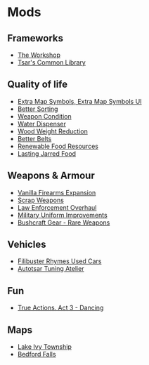 # Mods

## Frameworks

- [The Workshop][1]
- [Tsar's Common Library][2]

[1]:  https://steamcommunity.com/sharedfiles/filedetails/?id=2680473910
[2]:  https://steamcommunity.com/workshop/filedetails/?id=2392709985

## Quality of life

- [Extra Map Symbols, Extra Map Symbols UI][3]
- [Better Sorting][4]
- [Weapon Condition][5]
- [Water Dispenser][6]
- [Wood Weight Reduction][7]
- [Better Belts][8]
- [Renewable Food Resources][9]
- [Lasting Jarred Food][10]

[3]:  https://steamcommunity.com/sharedfiles/filedetails/?id=2701170568
[4]:  https://steamcommunity.com/sharedfiles/filedetails/?id=2313387159
[5]:  https://steamcommunity.com/sharedfiles/filedetails/?id=2619072426
[6]:  https://steamcommunity.com/sharedfiles/filedetails/?id=2687798127
[7]:  https://steamcommunity.com/sharedfiles/filedetails/?id=2377867605
[8]:  https://steamcommunity.com/sharedfiles/filedetails/?id=2127583399
[9]:  https://steamcommunity.com/sharedfiles/filedetails/?id=2688622178
[10]: https://steamcommunity.com/sharedfiles/filedetails/?id=2681257693

## Weapons & Armour

- [Vanilla Firearms Expansion][11]
- [Scrap Weapons][12]
- [Law Enforcement Overhaul][13]
- [Military Uniform Improvements][14]
- [Bushcraft Gear - Rare Weapons][15]

[11]: https://steamcommunity.com/sharedfiles/filedetails/?id=2667899942
[12]: https://steamcommunity.com/sharedfiles/filedetails/?id=2122265954
[13]: https://steamcommunity.com/sharedfiles/filedetails/?id=2616752828
[14]: https://steamcommunity.com/sharedfiles/filedetails/?id=2530389024
[15]: https://steamcommunity.com/sharedfiles/filedetails/?id=2432621382

## Vehicles

- [Filibuster Rhymes Used Cars][16]
- [Autotsar Tuning Atelier][17]

[16]: https://steamcommunity.com/sharedfiles/filedetails/?id=1510950729
[17]: https://steamcommunity.com/sharedfiles/filedetails/?id=2592358528

## Fun

- [True Actions. Act 3 - Dancing][18]

[18]: https://steamcommunity.com/sharedfiles/filedetails/?id=2648779556

## Maps

- [Lake Ivy Township][19]
- [Bedford Falls][20]

[19]: https://steamcommunity.com/sharedfiles/filedetails/?id=2252982049
[20]: https://steamcommunity.com/sharedfiles/filedetails/?id=522891356
